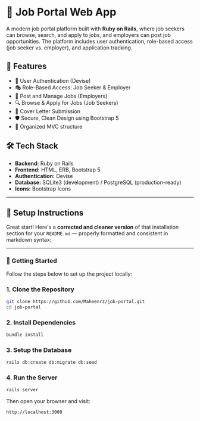 # 💼 Job Portal Web App

A modern job portal platform built with **Ruby on Rails**, where job seekers can browse, search, and apply to jobs, and employers can post job opportunities. The platform includes user authentication, role-based access (job seeker vs. employer), and application tracking.



## 🚀 Features

- 👥 User Authentication (Devise)
- 🎭 Role-Based Access: Job Seeker & Employer
- 📝 Post and Manage Jobs (Employers)
- 🔍 Browse & Apply for Jobs (Job Seekers)
- 📄 Cover Letter Submission
- 🛡️ Secure, Clean Design using Bootstrap 5
- 📂 Organized MVC structure


## 🛠️ Tech Stack

- **Backend:** Ruby on Rails
- **Frontend:** HTML, ERB, Bootstrap 5
- **Authentication:** Devise
- **Database:** SQLite3 (development) / PostgreSQL (production-ready)
- **Icons:** Bootstrap Icons

---

## 🔧 Setup Instructions

Great start! Here's a **corrected and cleaner version** of that installation section for your `README.md` — properly formatted and consistent in markdown syntax:

---

### 🚀 Getting Started

Follow the steps below to set up the project locally:

### 1. Clone the Repository

```bash
git clone https://github.com/Maheenrz/job-portal.git
cd job-portal
```

### 2. Install Dependencies

```bash
bundle install
```

### 3. Setup the Database

```bash
rails db:create db:migrate db:seed
```

### 4. Run the Server

```bash
rails server
```

Then open your browser and visit:

```
http://localhost:3000
```

